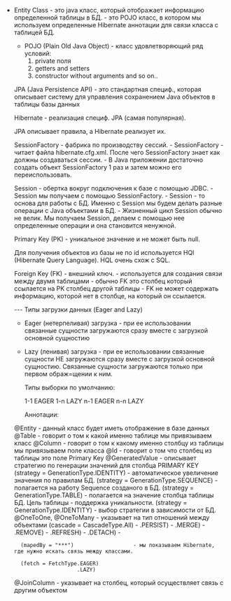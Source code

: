 - Entity Class - это java класс, который отображает информацию определенной таблицы в БД.
				   - это POJO класс, в котором мы используем определенные Hibernate аннотации 
					для связи класса с таблицей БД.
	
	- POJO (Plain Old Java Object) - класс удовлетворяющий ряд условий:
		1. private поля
		2. getters and setters
		3. constructor without arguments 
		and so on..
		
	JPA (Java Persistence API) - это стандартная специф., которая описывает систему для управления сохранением 
		Java объектов в таблицы базы данных
		
	Hibernate - реализация специф. JPA (самая популярная).
	
	JPA описывает правила, а Hibernate реализует их.
		
	SessionFactory - фабрика по производству сессий.
		- SessionFactory - читает файла hibernate.cfg.xml. После чего SessionFactory знает как 
		должны создаваться сессии.
		- В Java приложении достаточно создать объект SessionFactory 1 раз и затем можно его 
		переиспользовать.
		
	Session - обертка вокруг подключения к базе с помощью JDBC.
		- Session мы получаем с помощью SessionFactory.
		- Session - то основа для работы с БД.
		Именно с Session мы будем делать разные операции с Java объектами в БД.
		- Жизненный цикл Session обычно не велик. Мы получаем Session, делаем с 
		помощью нее определенные операции и она становится ненужной.
	
	Primary Key (PK) - уникальное значение и не может быть null.

	Для получения объектов из базы не по id используется HQl (Hibernate Query Language). 
	HQL очень схож с SQL.
	
	Foreign Key (FK) - внешний ключ.
		- используется для создания связи между двумя таблицами
		- обычно FK это столбец который ссылается на PK столбец другой таблицы
		- FK не может содержать информацию, которой нет в столбце, на который он ссылается.
		
	--- Типы загрузки данных (Eager and Lazy)
	
	- Eager (нетерпеливая) загрузка - при ее использовании связанные сущности загружаются
		сразу вместе с загрузкой основной сущностию
	
	- Lazy (ленивая) загрузка - при ее использовании связанные сущности НЕ загружаются
		сразу вместе с загрузкой основной сущностию. Связанные сущности загружаются только
		при первом ображ=щении к ним.
		
		Типы выборки по умолчанию:
		
		1-1 EAGER
		1-n LAZY
		n-1 EAGER
		n-n LAZY
		
		Аннотации:
		
	@Entity 				- данный класс будет иметь отображение в базе данных
	@Table 					- говорит о том к какой именно таблице мы привязываем класс
	@Column					- говорит о том к какому именно столбцу из таблицы мы привязываем поле класса
	@Id						- говорит о том что столбец из таблицы это поле Primary Key
	@GeneratedValue 		- описывает стратегию по генерации значений для столбца PRIMARY KEY
		(strategy = GenerationType.IDENTITY) - автоматическое увеличение значения по правилам БД.
		(strategy = GenerationType.SEQUENCE) - полагается на работу Sequence созданого в БД.
		(strategy = GenerationType.TABLE) - полагается на значение столбца таблицы БД. Цель таблицы - 
			поддержка уникальности.
		(strategy = GenerationType.IDENTITY) - выбор стратегии в зависимости от БД.
	@OneToOne, @OneToMany 	- указывает на тип отношений между объектами
		(cascade = CascadeType.All)			-
							  .PERSIST)		-
							  .MERGE)		-
							  .REMOVE)		-
							  .REFRESH)		-
							  .DETACH)		-
							  
		(mapedBy = "***")					- мы показываем Hibernate, где нужно искать связь между классами.
		
		(fetch = FetchType.EAGER)
		 				  .LAZY)
	@JoinColumn			- указывает на столбец, который осуществляет связь с другим объектом
	
